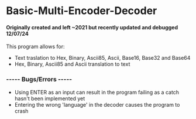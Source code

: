 # Basic-Multi-Encoder-Decoder
#### Originally created and left ~2021 but recently updated and debugged 12/07/24

This program allows for:
- Text traslation to Hex, Binary, Ascii85, Ascii, Base16, Base32 and Base64
- Hex, Binary, Ascii85 and Ascii translation to text


### ----- Bugs/Errors -----
- Using ENTER as an input can result in the program failing as a catch hasn't been implemented yet
- Entering the wrong 'language' in the decoder causes the program to crash
